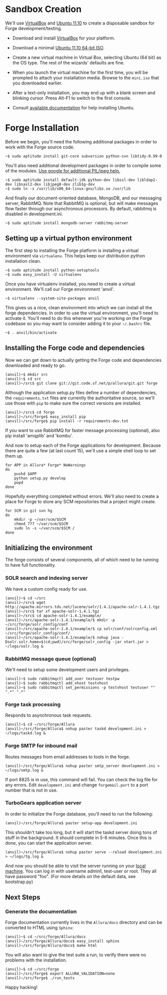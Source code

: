 # Sandbox Creation

We'll use [VirtualBox](http://www.virtualbox.org) and [Ubuntu 11.10](http://ubuntu.com) to create a disposable sandbox for Forge development/testing.

* Download and install [VirtualBox](http://www.virtualbox.org/wiki/Downloads) for your platform.

* Download a minimal [Ubuntu 11.10 64-bit ISO](https://help.ubuntu.com/community/Installation/MinimalCD).

* Create a new virtual machine in Virtual Box, selecting Ubuntu (64 bit) as the OS type.  The rest of the wizards' defaults are fine.

* When you launch the virtual machine for the first time, you will be prompted to attach your installation media.  Browse to the `mini.iso` that you downloaded earlier.

* After a text-only installation, you may end up with a blank screen and blinking cursor.  Press Alt-F1 to switch to the first console.

* Consult [available documentation](https://help.ubuntu.com/) for help installing Ubuntu.


# Forge Installation

Before we begin, you'll need the following additional packages in order to work with the Forge source code.

    ~$ sudo aptitude install git-core subversion python-svn libtidy-0.99-0

You'll also need additional development packages in order to compile some of the modules.  [Use google for additional PIL/jpeg help.](http://www.google.com/search?q=ubuntu+pil+jpeg+virtualenv)

    ~$ sudo aptitude install default-jdk python-dev libssl-dev libldap2-dev libsasl2-dev libjpeg8-dev zlib1g-dev
    ~$ sudo ln -s /usr/lib/x86_64-linux-gnu/libz.so /usr/lib

And finally our document-oriented database, MongoDB, and our messaging server, RabbitMQ.  Note that RabbitMQ is optional, but will make messages flow faster through our asynchronous processors.  By default, rabbitmq is disabled in development.ini.

    ~$ sudo aptitude install mongodb-server rabbitmq-server

## Setting up a virtual python environment

The first step to installing the Forge platform is installing a virtual environment via `virtualenv`.  This helps keep our distribution python installation clean.

    ~$ sudo aptitude install python-setuptools
    ~$ sudo easy_install -U virtualenv

Once you have virtualenv installed, you need to create a virtual environment.  We'll call our Forge environment 'anvil'.

    ~$ virtualenv --system-site-packages anvil

This gives us a nice, clean environment into which we can install all the forge dependencies.  In order to use the virtual environment, you'll need to activate it.  You'll need to do this whenever you're working on the Forge codebase so you may want to consider adding it to your `~/.bashrc` file.

    ~$ . anvil/bin/activate

## Installing the Forge code and dependencies

Now we can get down to actually getting the Forge code and dependencies downloaded and ready to go.

    (anvil)~$ mkdir src
    (anvil)~$ cd src
    (anvil)~/src$ git clone git://git.code.sf.net/p/allura/git.git forge

Although the application setup.py files define a number of dependencies, the `requirements.txt` files are currently the authoritative source, so we'll use those with `pip` to make sure the correct versions are installed.

    (anvil)~/src$ cd forge
    (anvil)~/src/forge$ easy_install pip
    (anvil)~/src/forge$ pip install -r requirements-dev.txt

If you want to use RabbitMQ for faster message processing (optional), also pip install 'amqplib' and 'kombu'.

And now to setup each of the Forge applications for development.  Because there are quite a few (at last count 15), we'll use a simple shell loop to set them up.

    for APP in Allura* Forge* NoWarnings
    do
        pushd $APP
        python setup.py develop
        popd
    done

Hopefully everything completed without errors.  We'll also need to create a place for Forge to store any SCM repositories that a project might create.

    for SCM in git svn hg
    do
        mkdir -p ~/var/scm/$SCM
        chmod 777 ~/var/scm/$SCM
        sudo ln -s ~/var/scm/$SCM /
    done


## Initializing the environment

The forge consists of several components, all of which need to be running to have full functionality.

### SOLR search and indexing server

We have a custom config ready for use.

    (anvil)~$ cd ~/src
    (anvil)~/src$ wget http://apache.mirrors.tds.net/lucene/solr/1.4.1/apache-solr-1.4.1.tgz
    (anvil)~/src$ tar xf apache-solr-1.4.1.tgz
    (anvil)~/src$ cd apache-solr-1.4.1/example/
    (anvil)~/src/apache-solr-1.4.1/example/$ mkdir -p ~/src/forge/solr_config/conf
    (anvil)~/src/apache-solr-1.4.1/example/$ cp solr/conf/solrconfig.xml ~/src/forge/solr_config/conf/
    (anvil)~/src/apache-solr-1.4.1/example/$ nohup java -Dsolr.solr.home=$(cd;pwd)/src/forge/solr_config -jar start.jar > ~/logs/solr.log &


### RabbitMQ message queue (optional)

We'll need to setup some development users and privileges.

    (anvil)~$ sudo rabbitmqctl add_user testuser testpw
    (anvil)~$ sudo rabbitmqctl add_vhost testvhost
    (anvil)~$ sudo rabbitmqctl set_permissions -p testvhost testuser ""  ".*" ".*"


### Forge task processing

Responds to asynchronous task requests.

    (anvil)~$ cd ~/src/forge/Allura
    (anvil)~/src/forge/Allura$ nohup paster taskd development.ini > ~/logs/taskd.log &


### Forge SMTP for inbound mail

Routes messages from email addresses to tools in the forge.

    (anvil)~/src/forge/Allura$ nohup paster smtp_server development.ini > ~/logs/smtp.log &

If port 8825 is in use, this command will fail.  You can check the log file for any errors.
Edit `development.ini` and change `forgemail.port` to a port number that is not in use.

### TurboGears application server

In order to initialize the Forge database, you'll need to run the following:

    (anvil)~/src/forge/Allura$ paster setup-app development.ini

This shouldn't take too long, but it will start the taskd server doing tons of stuff in the background.  It should complete in 5-6 minutes.  Once this is done, you can start the application server.

    (anvil)~/src/forge/Allura$ nohup paster serve --reload development.ini > ~/logs/tg.log &

And now you should be able to visit the server running on your [local machine](http://localhost:8080/).
You can log in with username admin1, test-user or root.  They all have password "foo".  (For more details
on the default data, see bootstrap.py)


## Next Steps


### Generate the documentation

Forge documentation currently lives in the `Allura/docs` directory and can be converted to HTML using `Sphinx`:

    (anvil)~$ cd ~/src/forge/Allura/docs
    (anvil)~/src/forge/Allura/docs$ easy_install sphinx
    (anvil)~/src/forge/Allura/docs$ make html

You will also want to give the test suite a run, to verify there were no problems with the installation.

    (anvil)~$ cd ~/src/forge
    (anvil)~/src/forge$ export ALLURA_VALIDATION=none
    (anvil)~/src/forge$ ./run_tests

Happy hacking!
